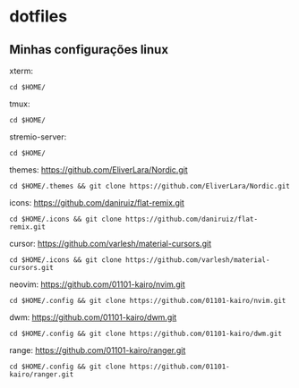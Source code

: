 # dotfiles
## Minhas configurações linux
xterm:
```
cd $HOME/
```
tmux: 
```
cd $HOME/
```
stremio-server: 
```
cd $HOME/
```
themes: https://github.com/EliverLara/Nordic.git
``` 
cd $HOME/.themes && git clone https://github.com/EliverLara/Nordic.git 
```
icons: https://github.com/daniruiz/flat-remix.git
```
cd $HOME/.icons && git clone https://github.com/daniruiz/flat-remix.git
```
cursor: https://github.com/varlesh/material-cursors.git
```
cd $HOME/.icons && git clone https://github.com/varlesh/material-cursors.git
```
neovim: https://github.com/01101-kairo/nvim.git
```
cd $HOME/.config && git clone https://github.com/01101-kairo/nvim.git 
```
dwm: https://github.com/01101-kairo/dwm.git
```
cd $HOME/.config && git clone https://github.com/01101-kairo/dwm.git
```
range: https://github.com/01101-kairo/ranger.git
```
cd $HOME/.config && git clone https://github.com/01101-kairo/ranger.git
```

